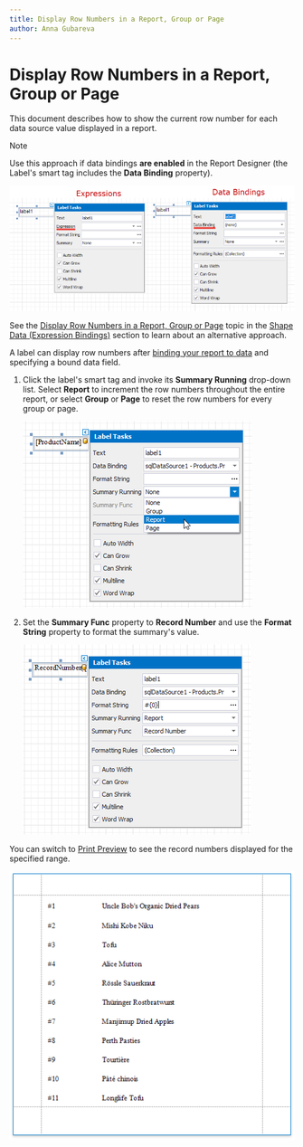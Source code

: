 ```yaml
---
title: Display Row Numbers in a Report, Group or Page
author: Anna Gubareva
---
```

# Display Row Numbers in a Report, Group or Page

This document describes how to show the current row number for each data source value displayed in a report.

> [!NOTE]
> Use this approach if data bindings **are enabled** in the Report Designer (the Label's smart tag includes the **Data Binding** property).
>
> ![](../../../../../images/eurd-label-expression-binding-modes.png)
>
> See the [Display Row Numbers in a Report, Group or Page](../shape-data-expression-bindings/display-row-numbers-in-a-report-group-or-page.md) topic in the [Shape Data (Expression Bindings)](../shape-data-expression-bindings.md) section to learn about an alternative approach.

A label can display row numbers after [binding your report to data](../../bind-to-data.md) and specifying a bound data field.

1. Click the label's smart tag and invoke its **Summary Running** drop-down list. Select **Report** to increment the row numbers throughout the entire report, or select **Group** or **Page** to reset the row numbers for every group or page.
	
	![](../../../../../images/eurd-win-shaping-row-numbers-legacy-summary-running.png)

2. Set the **Summary Func** property to **Record Number** and use the **Format String** property to format the summary's value.
	
	![](../../../../../images/eurd-win-shaping-row-numbers-legacy-settings.png)

You can switch to [Print Preview](../../preview-print-and-export-reports.md) to see the record numbers displayed for the specified range.

![](../../../../../images/eurd-win-shaping-row-numbers-result.png)